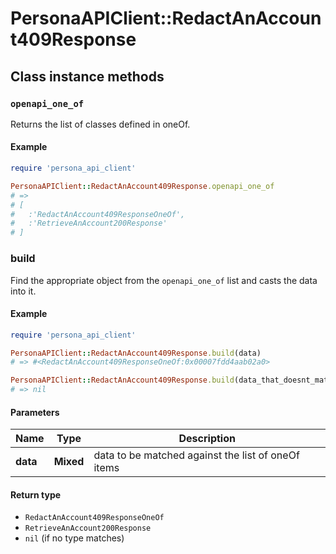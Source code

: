 # PersonaAPIClient::RedactAnAccount409Response

## Class instance methods

### `openapi_one_of`

Returns the list of classes defined in oneOf.

#### Example

```ruby
require 'persona_api_client'

PersonaAPIClient::RedactAnAccount409Response.openapi_one_of
# =>
# [
#   :'RedactAnAccount409ResponseOneOf',
#   :'RetrieveAnAccount200Response'
# ]
```

### build

Find the appropriate object from the `openapi_one_of` list and casts the data into it.

#### Example

```ruby
require 'persona_api_client'

PersonaAPIClient::RedactAnAccount409Response.build(data)
# => #<RedactAnAccount409ResponseOneOf:0x00007fdd4aab02a0>

PersonaAPIClient::RedactAnAccount409Response.build(data_that_doesnt_match)
# => nil
```

#### Parameters

| Name | Type | Description |
| ---- | ---- | ----------- |
| **data** | **Mixed** | data to be matched against the list of oneOf items |

#### Return type

- `RedactAnAccount409ResponseOneOf`
- `RetrieveAnAccount200Response`
- `nil` (if no type matches)

